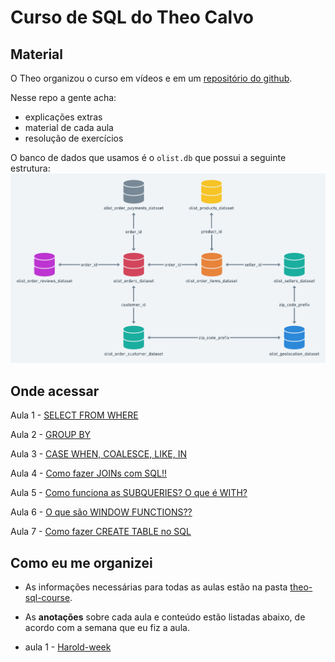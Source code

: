 # Curso de SQL do Theo Calvo

## Material

O Theo organizou o curso em vídeos e em um [repositório do github](https://github.com/TeoCalvo/teoSQL-V2/tree/main).

Nesse repo a gente acha:
- explicações extras
- material de cada aula
- resolução de exercícios

O banco de dados que usamos é o `olist.db` que possui a seguinte estrutura:
![alt text](image.png)

## Onde acessar

Aula 1 - [SELECT FROM WHERE](https://www.youtube.com/watch?v=PXftBr56Tow)

Aula 2 - [GROUP BY](https://www.youtube.com/watch?v=BPwGCEsPxMI)

Aula 3 - [CASE WHEN, COALESCE, LIKE, IN](https://www.youtube.com/watch?v=7Ikyb5-5gOQ)

Aula 4 - [Como fazer JOINs com SQL!!](https://www.youtube.com/watch?v=jJxC0i6OtQQ)

Aula 5 - [Como funciona as SUBQUERIES? O que é WITH?](https://www.youtube.com/watch?v=1ulTb3u8aPk)

Aula 6 - [O que são WINDOW FUNCTIONS??](https://www.youtube.com/watch?v=v3U5ViG-rkc)

Aula 7 - [Como fazer CREATE TABLE no SQL](https://www.youtube.com/watch?v=K2V0ZJA3yK0)

## Como eu me organizei

- As informações necessárias para todas as aulas estão na pasta [theo-sql-course](https://github.com/luhm/learning-code/blob/main/today-I-learnt/theo-sql-course).
- As **anotações** sobre cada aula e conteúdo estão listadas abaixo, de acordo com a semana que eu fiz a aula.

- aula 1 - [Harold-week](https://github.com/luhm/learning-code/blob/main/today-I-learnt/harold-week/theo-sql)

